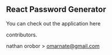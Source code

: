 ## React Password Generator

You can check out the application here

contributors.

nathan orobor > omarnate@gmail.com
